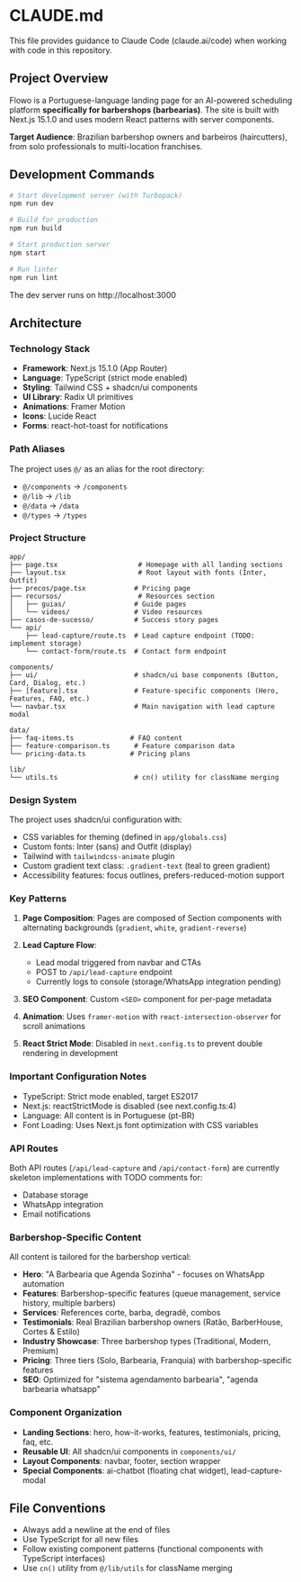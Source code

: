 # CLAUDE.md

This file provides guidance to Claude Code (claude.ai/code) when working with code in this repository.

## Project Overview

Flowo is a Portuguese-language landing page for an AI-powered scheduling platform **specifically for barbershops (barbearias)**. The site is built with Next.js 15.1.0 and uses modern React patterns with server components.

**Target Audience**: Brazilian barbershop owners and barbeiros (haircutters), from solo professionals to multi-location franchises.

## Development Commands

```bash
# Start development server (with Turbopack)
npm run dev

# Build for production
npm run build

# Start production server
npm start

# Run linter
npm run lint
```

The dev server runs on http://localhost:3000

## Architecture

### Technology Stack

- **Framework**: Next.js 15.1.0 (App Router)
- **Language**: TypeScript (strict mode enabled)
- **Styling**: Tailwind CSS + shadcn/ui components
- **UI Library**: Radix UI primitives
- **Animations**: Framer Motion
- **Icons**: Lucide React
- **Forms**: react-hot-toast for notifications

### Path Aliases

The project uses `@/` as an alias for the root directory:
- `@/components` → `/components`
- `@/lib` → `/lib`
- `@/data` → `/data`
- `@/types` → `/types`

### Project Structure

```
app/
├── page.tsx                    # Homepage with all landing sections
├── layout.tsx                  # Root layout with fonts (Inter, Outfit)
├── precos/page.tsx            # Pricing page
├── recursos/                   # Resources section
│   ├── guias/                 # Guide pages
│   └── videos/                # Video resources
├── casos-de-sucesso/          # Success story pages
└── api/
    ├── lead-capture/route.ts  # Lead capture endpoint (TODO: implement storage)
    └── contact-form/route.ts  # Contact form endpoint

components/
├── ui/                        # shadcn/ui base components (Button, Card, Dialog, etc.)
├── [feature].tsx              # Feature-specific components (Hero, Features, FAQ, etc.)
└── navbar.tsx                 # Main navigation with lead capture modal

data/
├── faq-items.ts              # FAQ content
├── feature-comparison.ts      # Feature comparison data
└── pricing-data.ts           # Pricing plans

lib/
└── utils.ts                   # cn() utility for className merging
```

### Design System

The project uses shadcn/ui configuration with:
- CSS variables for theming (defined in `app/globals.css`)
- Custom fonts: Inter (sans) and Outfit (display)
- Tailwind with `tailwindcss-animate` plugin
- Custom gradient text class: `.gradient-text` (teal to green gradient)
- Accessibility features: focus outlines, prefers-reduced-motion support

### Key Patterns

1. **Page Composition**: Pages are composed of Section components with alternating backgrounds (`gradient`, `white`, `gradient-reverse`)

2. **Lead Capture Flow**:
   - Lead modal triggered from navbar and CTAs
   - POST to `/api/lead-capture` endpoint
   - Currently logs to console (storage/WhatsApp integration pending)

3. **SEO Component**: Custom `<SEO>` component for per-page metadata

4. **Animation**: Uses `framer-motion` with `react-intersection-observer` for scroll animations

5. **React Strict Mode**: Disabled in `next.config.ts` to prevent double rendering in development

### Important Configuration Notes

- TypeScript: Strict mode enabled, target ES2017
- Next.js: reactStrictMode is disabled (see next.config.ts:4)
- Language: All content is in Portuguese (pt-BR)
- Font Loading: Uses Next.js font optimization with CSS variables

### API Routes

Both API routes (`/api/lead-capture` and `/api/contact-form`) are currently skeleton implementations with TODO comments for:
- Database storage
- WhatsApp integration
- Email notifications

### Barbershop-Specific Content

All content is tailored for the barbershop vertical:
- **Hero**: "A Barbearia que Agenda Sozinha" - focuses on WhatsApp automation
- **Features**: Barbershop-specific features (queue management, service history, multiple barbers)
- **Services**: References corte, barba, degradê, combos
- **Testimonials**: Real Brazilian barbershop owners (Ratão, BarberHouse, Cortes & Estilo)
- **Industry Showcase**: Three barbershop types (Traditional, Modern, Premium)
- **Pricing**: Three tiers (Solo, Barbearia, Franquia) with barbershop-specific features
- **SEO**: Optimized for "sistema agendamento barbearia", "agenda barbearia whatsapp"

### Component Organization

- **Landing Sections**: hero, how-it-works, features, testimonials, pricing, faq, etc.
- **Reusable UI**: All shadcn/ui components in `components/ui/`
- **Layout Components**: navbar, footer, section wrapper
- **Special Components**: ai-chatbot (floating chat widget), lead-capture-modal

## File Conventions

- Always add a newline at the end of files
- Use TypeScript for all new files
- Follow existing component patterns (functional components with TypeScript interfaces)
- Use `cn()` utility from `@/lib/utils` for className merging
